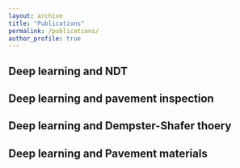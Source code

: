 ```yaml
---
layout: archive
title: "Publications"
permalink: /publications/
author_profile: true
---
```


## **Deep learning and NDT**

## **Deep learning and pavement inspection**

## **Deep learning and Dempster-Shafer thoery**

## **Deep learning and Pavement materials**

